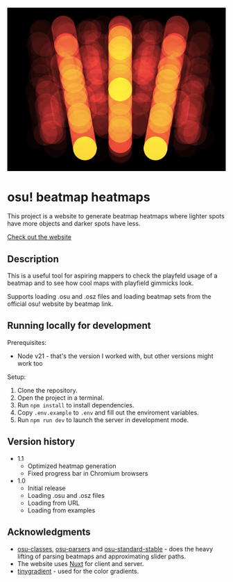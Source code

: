 <p align="center">
  <img src="./public/assets/og-image.png" />
</p>

# osu! beatmap heatmaps

This project is a website to generate beatmap heatmaps where lighter spots have more objects and darker spots have less.

[Check out the website](https://osu-heatmap.ekga.me/)

## Description

This is a useful tool for aspiring mappers to check the playfeld usage of a beatmap and to see how cool maps with playfield gimmicks look.

Supports loading .osu and .osz files and loading beatmap sets from the official osu! website by beatmap link.

## Running locally for development
Prerequisites:
- Node v21 - that's the version I worked with, but other versions might work too

Setup:
1. Clone the repository.
2. Open the project in a terminal.
3. Run `npm install` to install dependencies.
4. Copy `.env.example` to `.env` and fill out the enviroment variables.
5. Run `npm run dev` to launch the server in development mode.

## Version history
- 1.1
    - Optimized heatmap generation
    - Fixed progress bar in Chromium browsers 
- 1.0
    - Initial release
    - Loading .osu and .osz files
    - Loading from URL
    - Loading from examples

## Acknowledgments
- [osu-classes](https://github.com/kionell/osu-classes), [osu-parsers](https://github.com/kionell/osu-parsers) and [osu-standard-stable](https://github.com/kionell/osu-standard-stable) - does the heavy lifting of parsing beatmaps and approximating slider paths. 
- The website uses [Nuxt](https://nuxt.com/) for client and server.
- [tinygradient](https://github.com/mistic100/tinygradient) - used for the color gradients.
